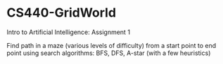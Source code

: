 # CS440-GridWorld
Intro to Artificial Intelligence: Assignment 1

Find path in a maze (various levels of difficulty) from a start point to end point using search algorithms: BFS, DFS, A-star (with a few heuristics) 
